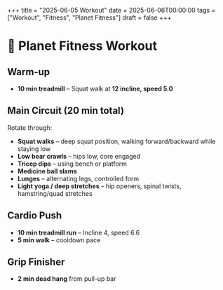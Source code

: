 +++
title = "2025-06-05 Workout"
date = 2025-06-06T00:00:00
tags = ["Workout", "Fitness", "Planet Fitness"]
draft = false
+++

# 💪 Planet Fitness Workout

## Warm-up  
- **10 min treadmill** – Squat walk at **12 incline, speed 5.0**

## Main Circuit (20 min total)  
Rotate through:
- **Squat walks** – deep squat position, walking forward/backward while staying low  
- **Low bear crawls** – hips low, core engaged  
- **Tricep dips** – using bench or platform  
- **Medicine ball slams**  
- **Lunges** – alternating legs, controlled form  
- **Light yoga / deep stretches** – hip openers, spinal twists, hamstring/quad stretches

## Cardio Push  
- **10 min treadmill run** – Incline 4, speed 6.6  
- **5 min walk** – cooldown pace

## Grip Finisher  
- **2 min dead hang** from pull-up bar

